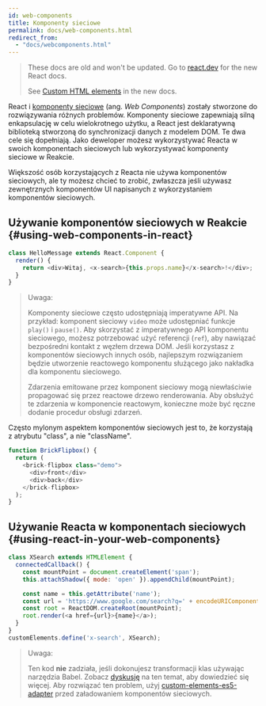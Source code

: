 ```yaml
---
id: web-components
title: Komponenty sieciowe
permalink: docs/web-components.html
redirect_from:
  - "docs/webcomponents.html"
---
```


<div class="scary">

> These docs are old and won't be updated. Go to [react.dev](https://react.dev/) for the new React docs.
>
> See [Custom HTML elements](https://react.dev/reference/react-dom/components#custom-html-elements) in the new docs.
>
</div>

React i [komponenty sieciowe](https://developer.mozilla.org/pl/docs/Web/Web_Components) (ang. *Web Components*) zostały stworzone do rozwiązywania różnych problemów. Komponenty sieciowe zapewniają silną enkapsulację w celu wielokrotnego użytku, a React jest deklaratywną biblioteką stworzoną do synchronizacji danych z modelem DOM. Te dwa cele się dopełniają. Jako deweloper możesz wykorzystywać Reacta w swoich komponentach sieciowych lub wykorzystywać komponenty sieciowe w Reakcie.

Większość osób korzystających z Reacta nie używa komponentów sieciowych, ale ty możesz chcieć to zrobić, zwłaszcza jeśli używasz zewnętrznych komponentów UI napisanych z wykorzystaniem komponentów sieciowych.

## Używanie komponentów sieciowych w Reakcie {#using-web-components-in-react}

```javascript
class HelloMessage extends React.Component {
  render() {
    return <div>Witaj, <x-search>{this.props.name}</x-search>!</div>;
  }
}
```

> Uwaga:
>
> Komponenty sieciowe często udostępniają imperatywne API. Na przykład: komponent sieciowy `video` może udostępniać funkcje `play()` i `pause()`. Aby skorzystać z imperatywnego API komponentu sieciowego, możesz potrzebować użyć referencji (`ref`), aby nawiązać bezpośredni kontakt z węzłem drzewa DOM. Jeśli korzystasz z komponentów sieciowych innych osób, najlepszym rozwiązaniem będzie utworzenie reactowego komponentu służącego jako nakładka dla komponentu sieciowego.
>
> Zdarzenia emitowane przez komponent sieciowy mogą niewłaściwie propagować się przez reactowe drzewo renderowania.
> Aby obsłużyć te zdarzenia w komponencie reactowym, konieczne może być ręczne dodanie procedur obsługi zdarzeń.

Często mylonym aspektem komponentów sieciowych jest to, że korzystają z atrybutu "class", a nie "className".

```javascript
function BrickFlipbox() {
  return (
    <brick-flipbox class="demo">
      <div>front</div>
      <div>back</div>
    </brick-flipbox>
  );
}
```

## Używanie Reacta w komponentach sieciowych {#using-react-in-your-web-components}

```javascript
class XSearch extends HTMLElement {
  connectedCallback() {
    const mountPoint = document.createElement('span');
    this.attachShadow({ mode: 'open' }).appendChild(mountPoint);

    const name = this.getAttribute('name');
    const url = 'https://www.google.com/search?q=' + encodeURIComponent(name);
    const root = ReactDOM.createRoot(mountPoint);
    root.render(<a href={url}>{name}</a>);
  }
}
customElements.define('x-search', XSearch);
```

> Uwaga:
>
> Ten kod **nie** zadziała, jeśli dokonujesz transformacji klas używając narzędzia Babel. Zobacz [dyskusję](https://github.com/w3c/webcomponents/issues/587) na ten temat, aby dowiedzieć się więcej.
> Aby rozwiązać ten problem, użyj [custom-elements-es5-adapter](https://github.com/webcomponents/polyfills/tree/master/packages/webcomponentsjs#custom-elements-es5-adapterjs) przed załadowaniem komponentów sieciowych.
